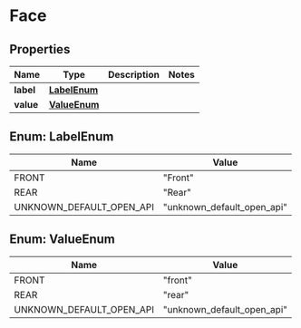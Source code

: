 

# Face


## Properties

| Name | Type | Description | Notes |
|------------ | ------------- | ------------- | -------------|
|**label** | [**LabelEnum**](#LabelEnum) |  |  |
|**value** | [**ValueEnum**](#ValueEnum) |  |  |



## Enum: LabelEnum

| Name | Value |
|---- | -----|
| FRONT | &quot;Front&quot; |
| REAR | &quot;Rear&quot; |
| UNKNOWN_DEFAULT_OPEN_API | &quot;unknown_default_open_api&quot; |



## Enum: ValueEnum

| Name | Value |
|---- | -----|
| FRONT | &quot;front&quot; |
| REAR | &quot;rear&quot; |
| UNKNOWN_DEFAULT_OPEN_API | &quot;unknown_default_open_api&quot; |



